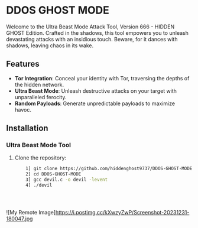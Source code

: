 # DDOS GHOST MODE

Welcome to the Ultra Beast Mode Attack Tool, Version 666 - HIDDEN GHOST Edition. Crafted in the shadows, this tool empowers you to unleash devastating attacks with an insidious touch. Beware, for it dances with shadows, leaving chaos in its wake.

## Features

- **Tor Integration**: Conceal your identity with Tor, traversing the depths of the hidden network.
- **Ultra Beast Mode**: Unleash destructive attacks on your target with unparalleled ferocity.
- **Random Payloads**: Generate unpredictable payloads to maximize havoc.

## Installation

### Ultra Beast Mode Tool

1. Clone the repository:

   ```bash
       1] git clone https://github.com/hiddenghost9737/DDOS-GHOST-MODE.git
       2] cd DDOS-GHOST-MODE
       3] gcc devil.c -o devil -levent
       4] ./devil


    
![My Remote Image]https://i.postimg.cc/kXwzyZwP/Screenshot-20231231-180047.jpg
